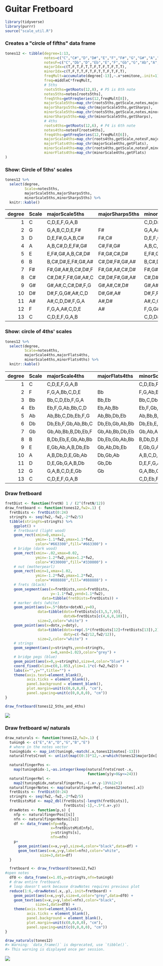 Guitar Fretboard
================

``` r
library(tidyverse)
library(purrr)
source("scale_util.R")
```

### Creates a "circle of fifths" data frame

``` r
tones12 <- tibble(degree=1:13,
                  notes=c("C","C#","D","D#","E","F","F#","G","G#","A","A#","B","C2"),
                  notesF=c("C","Db","D","Eb","E","F","Gb","G","Ab","A","Bb","B","C2"),
                  majorIdx=c(T,F,T,F,T,T,F,T,F,T,F,T,T),
                  minorIdx=c(T,F,T,T,F,T,F,T,T,F,T,F,T),
                  freqMult=accumulate(degree[-13],~.x*semitone,.init=1),
                  freq=middleC*freqMult,
                  # 5ths
                  roots5ths=getRoots(12,8), # P5 is 8th note
                  notes5ths=notes[roots5ths],
                  freq5ths=getFreqSeries(12,freqMult[8]),
                  majorScale5ths=map_chr(roots5ths,getScale,notes,majorIdx),
                  majorSharps5ths=map_chr(majorScale5ths,getSharps),
                  minorScale5ths=map_chr(roots5ths,getScale,notes,minorIdx),   
                  minorSharps5ths=map_chr(minorScale5ths,getSharps),
                  # 4ths
                  roots4ths=getRoots(12,6), # P4 is 6th note
                  notes4ths=notesF[roots4ths],
                  freq4ths=getFreqSeries(12,freqMult[6]),
                  majorScale4ths=map_chr(roots4ths,getScale,notesF,majorIdx),
                  majorFlats4ths=map_chr(majorScale4ths,getFlats),
                  minorScale4ths=map_chr(roots4ths,getScale,notesF,minorIdx),
                  minorFlats4ths=map_chr(minorScale4ths,getFlats)
)
```

### Show: Circle of 5ths' scales

``` r
tones12 %>%
  select(degree,
         Scale=notes5ths,
         majorScale5ths,majorSharps5ths,
         minorScale5ths,minorSharps5ths) %>%
  knitr::kable()
```

|  degree| Scale | majorScale5ths          | majorSharps5ths     | minorScale5ths          | minorSharps5ths     |
|-------:|:------|:------------------------|:--------------------|:------------------------|:--------------------|
|       1| C     | C,D,E,F,G,A,B           |                     | C,D,D\#,F,G,G\#,A\#     | D\#,G\#,A\#         |
|       2| G     | G,A,B,C,D,E,F\#         | F\#                 | G,A,A\#,C,D,D\#,F       | A\#,D\#             |
|       3| D     | D,E,F\#,G,A,B,C\#       | F\#,C\#             | D,E,F,G,A,A\#,C         | A\#                 |
|       4| A     | A,B,C\#,D,E,F\#,G\#     | C\#,F\#,G\#         | A,B,C,D,E,F,G           |                     |
|       5| E     | E,F\#,G\#,A,B,C\#,D\#   | F\#,G\#,C\#,D\#     | E,F\#,G,A,B,C,D         | F\#                 |
|       6| B     | B,C\#,D\#,E,F\#,G\#,A\# | C\#,D\#,F\#,G\#,A\# | B,C\#,D,E,F\#,G,A       | C\#,F\#             |
|       7| F\#   | F\#,G\#,A\#,B,C\#,D\#,F | F\#,G\#,A\#,C\#,D\# | F\#,G\#,A,B,C\#,D,E     | F\#,G\#,C\#         |
|       8| C\#   | C\#,D\#,F,F\#,G\#,A\#,C | C\#,D\#,F\#,G\#,A\# | C\#,D\#,E,F\#,G\#,A,B   | C\#,D\#,F\#,G\#     |
|       9| G\#   | G\#,A\#,C,C\#,D\#,F,G   | G\#,A\#,C\#,D\#     | G\#,A\#,B,C\#,D\#,E,F\# | G\#,A\#,C\#,D\#,F\# |
|      10| D\#   | D\#,F,G,G\#,A\#,C,D     | D\#,G\#,A\#         | D\#,F,F\#,G\#,A\#,B,C\# | D\#,F\#,G\#,A\#,C\# |
|      11| A\#   | A\#,C,D,D\#,F,G,A       | A\#,D\#             | A\#,C,C\#,D\#,F,F\#,G\# | A\#,C\#,D\#,F\#,G\# |
|      12| F     | F,G,A,A\#,C,D,E         | A\#                 | F,G,G\#,A\#,C,C\#,D\#   | G\#,A\#,C\#,D\#     |
|      13| C     | C,D,E,F,G,A,B           |                     | C,D,D\#,F,G,G\#,A\#     | D\#,G\#,A\#         |

### Show: circle of 4ths' scales

``` r
tones12 %>%
  select(degree,
         Scale=notes4ths,
         majorScale4ths,majorFlats4ths,
         minorScale4ths,minorFlats4ths) %>%
  knitr::kable()
```

|  degree| Scale | majorScale4ths     | majorFlats4ths | minorScale4ths     | minorFlats4ths |
|-------:|:------|:-------------------|:---------------|:-------------------|:---------------|
|       1| C     | C,D,E,F,G,A,B      |                | C,D,Eb,F,G,Ab,Bb   | Eb,Ab,Bb       |
|       2| F     | F,G,A,Bb,C,D,E     | Bb             | F,G,Ab,Bb,C,Db,Eb  | Ab,Bb,Db,Eb    |
|       3| Bb    | Bb,C,D,Eb,F,G,A    | Bb,Eb          | Bb,C,Db,Eb,F,Gb,Ab | Bb,Db,Eb,Gb,Ab |
|       4| Eb    | Eb,F,G,Ab,Bb,C,D   | Eb,Ab,Bb       | Eb,F,Gb,Ab,Bb,B,Db | Eb,Gb,Ab,Bb,Db |
|       5| Ab    | Ab,Bb,C,Db,Eb,F,G  | Ab,Bb,Db,Eb    | Ab,Bb,B,Db,Eb,E,Gb | Ab,Bb,Db,Eb,Gb |
|       6| Db    | Db,Eb,F,Gb,Ab,Bb,C | Db,Eb,Gb,Ab,Bb | Db,Eb,E,Gb,Ab,A,B  | Db,Eb,Gb,Ab    |
|       7| Gb    | Gb,Ab,Bb,B,Db,Eb,F | Gb,Ab,Bb,Db,Eb | Gb,Ab,A,B,Db,D,E   | Gb,Ab,Db       |
|       8| B     | B,Db,Eb,E,Gb,Ab,Bb | Db,Eb,Gb,Ab,Bb | B,Db,D,E,Gb,G,A    | Db,Gb          |
|       9| E     | E,Gb,Ab,A,B,Db,Eb  | Gb,Ab,Db,Eb    | E,Gb,G,A,B,C,D     | Gb             |
|      10| A     | A,B,Db,D,E,Gb,Ab   | Db,Gb,Ab       | A,B,C,D,E,F,G      |                |
|      11| D     | D,E,Gb,G,A,B,Db    | Gb,Db          | D,E,F,G,A,Bb,C     | Bb             |
|      12| G     | G,A,B,C,D,E,Gb     | Gb             | G,A,Bb,C,D,Eb,F    | Bb,Eb          |
|      13| C     | C,D,E,F,G,A,B      |                | C,D,Eb,F,G,Ab,Bb   | Eb,Ab,Bb       |

### Draw fretboard

``` r
fretDist <- function(fretN) 1 / (2^(fretN/12))
draw_fretboard <- function(tones12,fw2=.1) {
  fretDists <- fretDist(0:24)
  stringYs <- seq(fw2,-fw2,-2*fw2/5)
  tibble(stringYs=stringYs) %>%
    ggplot() +
    # fretboard (light wood)
    geom_rect(xmin=0,xmax=1,
              ymin=-1.1*fw2,ymax=1.1*fw2,
              color="#663300",fill="#663300") +
    # bridge (dark wood)
    geom_rect(xmin=-.02,xmax=0.02,
              ymin=-1.2*fw2,ymax=1.2*fw2,
              color="#330000",fill="#330000") +
    # nut (motherpearl)
    geom_rect(xmin=1,xmax=1.02,
              ymin=-1.2*fw2,ymax=1.2*fw2,
              color="#888888",fill="#888888") +
    # frets (black)
    geom_segment(aes(x=fretDists,xend=fretDists,
                     y=-1.1*fw2,yend=1.1*fw2),
                 data=tibble(fretDists=fretDists)) +
    # marker dots (white)
    geom_point(aes(x=.5*(dotx+dotxN),y=0),
               data=tibble(dotx=fretDists[c(3,5,7,9)],
                           dotxN=fretDists[c(4,6,8,10)]),
               size=2,color="white") +
    geom_point(aes(x=dotx,y=doty),
               data=tibble(dotx=rep(.5*(fretDists[12]+fretDists[13]),2),
                           doty=c(-fw2/12,fw2/12)),
               size=2,color="white") +
    # strings
    geom_segment(aes(y=stringYs,yend=stringYs,
                     x=0,xend=1.02),color="grey") +
    # bridge pegs (blue)
    geom_point(aes(x=0,y=stringYs),size=4,color="blue") +
    coord_fixed(xlim=c(0,1.05),ylim=1.1*c(-fw2,fw2)) +
    labs(x="",y="",title="") +
    theme(axis.text=element_blank(),
          axis.ticks = element_blank(),
          panel.background = element_blank(),
          plot.margin=unit(c(0,0,0,0), "cm"),
          panel.spacing=unit(c(0,0,0,0), "cm"))
}

draw_fretboard(tones12_5ths_and_4ths)
```

![](README_files/figure-markdown_github/unnamed-chunk-6-1.png)

### Draw fretboard w/ naturals

``` r
draw_naturals <- function(tones12,fw2=.1) {
  tuning6 <- c("E","A","D","G","B","E")
  # where in the notes vector
  tuning6idx <- map_int(tuning6,~match(.x,tones12$notes[-13]))
  naturalfretsCroot <- unlist(map((0:3)*12,~.x+which(tones12$majorIdx[-13])))-1
  
  naturalfingerPos <-
    map(tuning6idx-1,~as.integer(keep(naturalfretsCroot-.x,
                                      function(y)y>0&y<=24)))
  naturalfingerRel <-
    map2(tuning6idx,naturalfingerPos,~(.x+.y-1)%%12+1)
  naturalfingerNotes <- map(naturalfingerRel,~tones12$notes[.x])
  fretDists <- fretDist(0:24)
  stringYs <- seq(fw2,-fw2,-2*fw2/5)
  fretDistsMid <- map2_dbl(fretDists[-length(fretDists)],
                           fretDists[-1],~.5*(.x+.y))
  drawNotes <- function(p,s) {
    nfp <- naturalfingerPos[[s]]
    nfn <- naturalfingerNotes[[s]]
    df <- data_frame(nfp=nfp,
                     x=fretDistsMid[nfp],
                     y=stringYs[s],
                     nfn=nfn)
    p+
      geom_point(aes(x=x,y=y),size=6,color="black",data=df) +
      geom_text(aes(x=x,y=y,label=nfn),color="white",
                size=3,data=df)
  }

  fretboard <- draw_fretboard(tones12,fw2)
#open notes
  df0 <- data_frame(x=1.05,y=stringYs,nfn=tuning6)
  # draw entire fretboard.
  # loop doesn't work because drawNotes requires previous plot
  reduce(1:6,~drawNotes(.x,.y),.init=fretboard) +
    geom_point(aes(x=x,y=y),size=4,color="grey",data=df0) +
    geom_text(aes(x=x,y=y,label=nfn),color="black",
              size=1,data=df0) +
    theme(axis.text=element_blank(),
          axis.ticks = element_blank(),
          panel.background = element_blank(),
          plot.margin=unit(c(0,0,0,0), "cm"),
          panel.spacing=unit(c(0,0,0,0), "cm"))
}
```

``` r
draw_naturals(tones12)
#> Warning: `data_frame()` is deprecated, use `tibble()`.
#> This warning is displayed once per session.
```

![](README_files/figure-markdown_github/unnamed-chunk-8-1.png)
